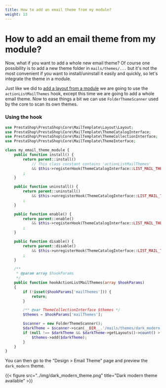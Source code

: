 ```yaml
---
title: How to add an email theme from my module?
weight: 13
---
```


# How to add an email theme from my module?

Now, what if you want to add a whole new email theme? Of course one possibility is to
add a new theme folder in `mails/themes/...` but it's not the most convenient if you want to
install/uninstall it easily and quickly, so let's integrate the theme in a module.

Just like we did to [add a layout from a module](../add-a-layout-from-module) we are going to use
the `actionListMailThemes` hook, except this time we are going to add a whole email theme. Now to
ease things a bit we can use `FolderThemeScanner` used by the core to scan its own themes. 

### Using the hook

```php
use PrestaShop\PrestaShop\Core\MailTemplate\Layout\Layout;
use PrestaShop\PrestaShop\Core\MailTemplate\ThemeCatalogInterface;
use PrestaShop\PrestaShop\Core\MailTemplate\ThemeCollectionInterface;
use PrestaShop\PrestaShop\Core\MailTemplate\ThemeInterface;

class my_email_theme_module {
    public function install() {
        return parent::install()
            // This class constant contains 'actionListMailThemes'
            && $this->registerHook(ThemeCatalogInterface::LIST_MAIL_THEMES_HOOK)
        ;
    }

    public function uninstall() {
        return parent::uninstall()
            && $this->unregisterHook(ThemeCatalogInterface::LIST_MAIL_THEMES_HOOK)
        ;
    }

    public function enable() {
        return parent::enable()
            && $this->registerHook(ThemeCatalogInterface::LIST_MAIL_THEMES_HOOK)
        ;
    }

    public function disable() {
        return parent::disable()
            && $this->unregisterHook(ThemeCatalogInterface::LIST_MAIL_THEMES_HOOK)
        ;
    }

    /**
     * @param array $hookParams
     */
    public function hookActionListMailThemes(array $hookParams)
    {
        if (!isset($hookParams['mailThemes'])) {
            return;
        }

        /** @var ThemeCollectionInterface $themes */
        $themes = $hookParams['mailThemes'];

        $scanner = new FolderThemeScanner();
        $darkTheme = $scanner->scan(__DIR__.'/mails/themes/dark_modern');
        if (null !== $darkTheme && $darkTheme->getLayouts()->count() > 0) {
            $themes->add($darkTheme);
        }
    }
}
```

You can then go to the "Design > Email Theme" page and preview the `dark_modern` theme.

{{< figure src="../img/dark_modern_theme.png" title="Dark modern theme available" >}}
